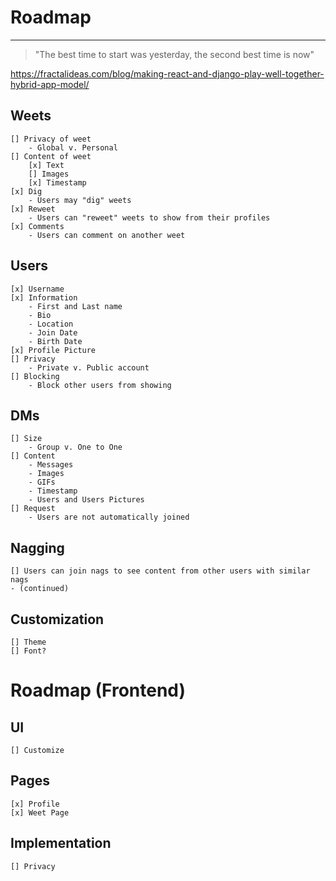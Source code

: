 # Roadmap
-------------------------------------------------------------------------------------------------------------------------------------------
> "The best time to start was yesterday, the second best time is now"

https://fractalideas.com/blog/making-react-and-django-play-well-together-hybrid-app-model/

## Weets
    [] Privacy of weet
        - Global v. Personal
    [] Content of weet
        [x] Text
        [] Images
        [x] Timestamp
    [x] Dig
        - Users may "dig" weets
    [x] Reweet
        - Users can "reweet" weets to show from their profiles
    [x] Comments
        - Users can comment on another weet

## Users
    [x] Username
    [x] Information
        - First and Last name
        - Bio
        - Location
        - Join Date
        - Birth Date
    [x] Profile Picture
    [] Privacy
        - Private v. Public account
    [] Blocking
        - Block other users from showing
    
## DMs
    [] Size
        - Group v. One to One
    [] Content
        - Messages
        - Images
        - GIFs
        - Timestamp
        - Users and Users Pictures
    [] Request
        - Users are not automatically joined

## Nagging
    [] Users can join nags to see content from other users with similar nags
    - (continued)

## Customization
    [] Theme
    [] Font?

# Roadmap (Frontend)

## UI
    [] Customize

## Pages
    [x] Profile
    [x] Weet Page

## Implementation
    [] Privacy